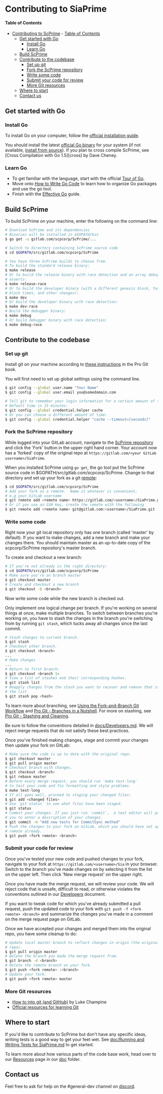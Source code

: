 # Contributing to SiaPrime

#### Table of Contents
- [Contributing to ScPrime](#Contributing-to-ScPrime)
			- [Table of Contents](#Table-of-Contents)
	- [Get started with Go](#Get-started-with-Go)
		- [Install Go](#Install-Go)
		- [Learn Go](#Learn-Go)
	- [Build ScPrime](#Build-ScPrime)
	- [Contribute to the codebase](#Contribute-to-the-codebase)
		- [Set up git](#Set-up-git)
		- [Fork the ScPrime repository](#Fork-the-ScPrime-repository)
		- [Write some code](#Write-some-code)
		- [Submit your code for review](#Submit-your-code-for-review)
		- [More Git resources](#More-Git-resources)
	- [Where to start](#Where-to-start)
	- [Contact us](#Contact-us)

## Get started with Go

### Install Go

To install Go on your computer, follow the 
[official installation guide][install-go].  

You should install the latest [official Go binary][binary] for your system (if 
not available, [install from source][source]).  If you plan to cross compile 
ScPrime, see [Cross Compilation with Go 1.5][cross] by Dave Cheney.  

### Learn Go

* To get familiar with the language, start with the official [Tour of Go][tour].
* Move onto [How to Write Go Code][how] to learn how to organize Go packages 
and use the go tool.
* Finish with the [Effective Go][effective] guide.

<a name="build-ScPrime"/>

## Build ScPrime

To build ScPrime on your machine, enter the following on the command line:

```bash
# Download ScPrime and its dependencies
# Binaries will be installed in $GOPATH/bin
$ go get -u gitlab.com/scpcorp/ScPrime/...

# Switch to directory containing ScPrime source code
$ cd $GOPATH/src/gitlab.com/scpcorp/ScPrime

# You have three ScPrime builds to choose from.
# To build the standard release binary:
$ make release
# Or to build the release binary with race detection and an array debugging 
# asserts:
$ make release-race
# Or to build the developer binary (with a different genesis block, faster 
# block times, and other changes):
$ make dev
# Or build the developer binary with race detection:
$ make dev-race
# Build the debugger binary:
$ make debug
# Or build debugger binary with race detection:
$ make debug-race
```

## Contribute to the codebase

### Set up git

Install git on your machine according to [these instructions][install-git] in 
the Pro Git book.

You will first need to set up global settings using the command line.
```bash
$ git config --global user.name "Your Name"
$ git config --global user.email you@somedomain.com

# Tell git to remember your login information for a certain amount of time.
# Default time is 15 minutes:
$ git config --global credential.helper cache
# Or you can choose a different amount of time:
$ git config --global credential.helper "cache --timeout=[seconds]"

```

### Fork the ScPrime repository

While logged into your GitLab account, navigate to the [ScPrime repository][siaprime] 
and click the 'Fork' button in the upper right hand corner.  Your account now 
has a 'forked' copy of the original repo at 
`https://gitlab.com/<your GitLab username>/SiaPrime`.

When you installed ScPrime using `go get`, the go tool put the ScPrime source code in 
$GOPATH/src/gitlab.com/scpcorp/ScPrime. Change to that directory and set up
your fork as a git [remote][remote]:

```bash
$ cd $GOPATH/src/gitlab.com/scpcorp/ScPrime
# Add your fork as a remote.  Name it whatever is convenient,
# e.g your GitLab username
$ git remote add <remote name> https://gitlab.com/<username>/SiaPrime.git
# Or if you use an SSH key, create the remote with the following
$ git remote add <remote name> git@gitlab.com:<username>/SiaPrime.git
```

### Write some code

Right now your git local repository only has one branch (called 'master' by 
default). If you want to make changes, add a new branch and make your changes 
there. You should maintain master as an up-to-date copy of the scpcorp/ScPrime
repository's master branch.

To create and checkout a new branch:
```bash
# If you're not already in the right directory:
$ cd $GOPATH/src/gitlab.com/scpcorp/ScPrime
# Make sure you're on branch master
$ git checkout master
# Create and checkout a new branch
$ git checkout -b <branch>
```
Now write some code while the new branch is checked out.

Only implement one logical change per branch. If you're working on several
things at once, make multiple branches. To switch between branches you're
working on, you have to stash the changes in the branch you're switching from by
running `git stash`, which tucks away all changes since the last commit.

```bash
# Stash changes to current branch.
$ git stash
# Checkout other branch.
$ git checkout <branch>
...
# Make changes
...
# Return to first branch:
$ git checkout <branch 1>
# View a list of stashes and their corresponding hashes.
$ git stash list
# Reapply changes from the stash you want to recover and remove that stash from.
# the list
$ git stash pop <hash>
```

To learn more about branching, see [Using the Fork-and-Branch Git
Workflow][branch] and [Pro Git - Branches in a Nutshell][nutshell]. For more on
stashing, see [Pro Git - Stashing and Cleaning][stashing].
  
Be sure to follow the conventions detailed in 
[docs/Developers.md][developers.md].  We will reject merge requests that do not 
satisfy these best practices.

Once you've finished making changes, stage and commit your changes then update 
your fork on GitLab:

```bash
# Make sure the code is up to date with the original repo:
$ git checkout master
$ git pull origin master
# Checkout branch with changes.
$ git checkout <branch>
$ git rebase master
# Before every merge request, you should run `make test-long`
# to test your code and fix formatting and style problems.
$ make test-long
# If all goes well, proceed to staging your changed files:
$ git add <changed files>
# Use `git status` to see what files have been staged.
$ git status
# Commit your changes. If you just run `commit`,  a text editor will pop up for 
# you to enter a description of your changes.
$ git commit -m "Add new tests for CommitSync method"
# Push the changes to your fork on GitLab, which you should have set up as a 
# remote already.
$ git push <fork remote> <branch>
```

### Submit your code for review

Once you've tested your new code and pushed changes to your fork, navigate to 
your fork at `https://gitlab.com/<username>/Sia` in your browser.  
Switch to the branch you've made changes on by selecting it from the list on 
the upper left.  Then click 'New merge request' on the upper right.

Once you have made the merge request, we will review your code.  We will reject 
code that is unsafe, difficult to read, or otherwise violates the conventions 
outlined in our [Developers][developers.md] document.

If you want to tweak code for which you've already submitted a pull request,
push the updated code to your fork with `git push -f <fork remote> <branch>` and
summarize the changes you've made in a comment on the merge request page on
GitLab.

Once we have accepted your changes and merged them into the original repo, you
have some cleanup to do:

```bash
# Update local master branch to reflect changes in origin (the original 
# repo).
$ git pull origin master
# Delete the branch you made the merge request from.
$ git branch -d <branch>
# Delete the remote branch on your fork.
$ git push <fork remote> :<branch>
# Update your fork.
$ git push <fork remote> master
```

### More Git resources

  * [How to into git (and GitHub)][luke] by Luke Champine
  * [Official resources for learning Git][git]

## Where to start

If you'd like to contribute to ScPrime but don't have any specific ideas, writing 
tests is a good way to get your feet wet.  See [doc/Running and Writing Tests for SiaPrime.md](Running%20and%20Writing%20Tests%20for%20SiaPrime.md) to get started.

To learn more about how various parts of the code base work, head over to our [Resources](resources.md) page in our [doc](docs) folder.

## Contact us

Feel free to ask for help on the #general-dev channel on [discord][discord].

[binary]: https://golang.org/dl/
[source]: https://golang.org/doc/install/source
[tour]: https://tour.golang.org/welcome/1
[how]: https://golang.org/doc/code.html
[luke]: https://gist.github.com/lukechampine/6418449
[git]: https://git-scm.com/doc
[cheney]: http://dave.cheney.net/2013/06/09/writing-table-driven-tests-in-go
[install-go]: https://golang.org/doc/install
[signup]: https://github.com/join?source=header-home
[effective]: https://golang.org/doc/effective_go.html
[siaprime]: https://gitlab.com/scpcorp/ScPrime
[branch]: http://blog.scottlowe.org/2015/01/27/using-fork-branch-git-workflow/
[developers.md]: https://gitlab.com/scpcorp/ScPrime/blob/master/doc/Developers.md
[gofmt]: https://golang.org/cmd/gofmt/
[nutshell]: https://git-scm.com/book/en/v2/Git-Branching-Branches-in-a-Nutshell
[discord]: https://discord.gg/GkeJ58H
[install-git]: https://git-scm.com/book/en/v2/Getting-Started-Installing-Git
[test-doc]: https://gitlab.com/scpcorp/ScPrime/blob/master/doc/Testing.md
[stashing]: https://git-scm.com/book/en/v2/Git-Tools-Stashing-and-Cleaning
[remote]: https://git-scm.com/book/en/v2/Git-Basics-Working-with-Remotes
[signup]: https://github.com/join?source=header-home
[source]: https://golang.org/doc/install/source
[stashing]: https://git-scm.com/book/en/v2/Git-Tools-Stashing-and-Cleaning
[tour]: https://tour.golang.org/welcome/1
